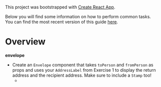This project was bootstrapped with [Create React App](https://github.com/facebookincubator/create-react-app).

Below you will find some information on how to perform common tasks.<br>
You can find the most recent version of this guide [here](https://github.com/facebookincubator/create-react-app/blob/master/packages/react-scripts/template/README.md).

# Overview

**envelope**

* Create an `Envelope` component that takes `toPerson` and `fromPerson` as props and uses your `AddressLabel` from Exercise 1 to display the return address and the recipient address. Make sure to include a `Stamp` too!
	* ![]()
